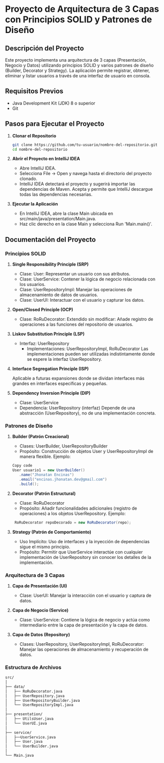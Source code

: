 # Proyecto de Arquitectura de 3 Capas con Principios SOLID y Patrones de Diseño

## Descripción del Proyecto

Este proyecto implementa una arquitectura de 3 capas (Presentación, Negocio y Datos) utilizando principios SOLID y varios patrones de diseño (Builder, Decorator y Strategy). La aplicación permite registrar, obtener, eliminar y listar usuarios a través de una interfaz de usuario en consola.

## Requisitos Previos

- Java Development Kit (JDK) 8 o superior
- Git

## Pasos para Ejecutar el Proyecto

1. **Clonar el Repositorio**

   ```bash
   git clone https://github.com/tu-usuario/nombre-del-repositorio.git
   cd nombre-del-repositorio
2. **Abrir el Proyecto en IntelliJ IDEA**
     - Abre IntelliJ IDEA.
     - Selecciona File -> Open y navega hasta el directorio del proyecto clonado.
     - IntelliJ IDEA detectará el proyecto y sugerirá importar las dependencias de Maven. Acepta y permite que IntelliJ descargue todas las dependencias necesarias.
3. **Ejecutar la Aplicación**
     - En IntelliJ IDEA, abre la clase Main ubicada en src/main/java/presentation/Main.java.
     - Haz clic derecho en la clase Main y selecciona Run 'Main.main()'.

## Documentación del Proyecto

### Principios SOLID

1. **Single Responsibility Principle (SRP)**

     - Clase: User: Representar un usuario con sus atributos.
     - Clase: UserService: Contener la lógica de negocio relacionada con los usuarios.
     - Clase: UserRepositoryImpl: Manejar las operaciones de almacenamiento de datos de usuarios.
     - Clase: UserUI: Interactuar con el usuario y capturar los datos.
       
2. **Open/Closed Principle (OCP)**

     - Clase: RoRuDecorator: Extendido sin modificar: Añade registro de operaciones a las funciones del repositorio de usuarios.

3. **Liskov Substitution Principle (LSP)**

     - Interfaz: UserRepository
       - Implementaciones: UserRepositoryImpl, RoRuDecorator
         Las implementaciones pueden ser utilizadas indistintamente donde se espere la interfaz UserRepository.

4. **Interface Segregation Principle (ISP)**

    Aplicable a futuras expansiones donde se dividan interfaces más grandes en interfaces específicas y pequeñas.

5. **Dependency Inversion Principle (DIP)**

     - Clase: UserService
     - Dependencia: UserRepository (interfaz)
       Depende de una abstracción (UserRepository), no de una implementación concreta.
### Patrones de Diseño
1. **Builder (Patrón Creacional)**

     - Clases: UserBuilder, UserRepositoryBuilder
     - Propósito: Construcción de objetos User y UserRepositoryImpl de manera flexible.
       Ejemplo:
     ```java
     Copy code
     User usuario1 = new UserBuilder()
        .name("Jhonatan Encinas")
        .email("encinas.jhonatan.dev@gmail.com")
        .build();
     ```
2. **Decorator (Patrón Estructural)**

     - Clase: RoRuDecorator
     - Propósito: Añadir funcionalidades adicionales (registro de operaciones) a los objetos UserRepository.
       Ejemplo:
     ```java
      RoRuDecorator repoDecorado = new RoRuDecorator(repo);
     ```
3. **Strategy (Patrón de Comportamiento)**

     - Uso Implícito: Uso de interfaces y la inyección de dependencias sigue el mismo principio.
     - Propósito: Permitir que UserService interactúe con cualquier implementación de UserRepository sin conocer los detalles de la implementación.

### Arquitectura de 3 Capas
1. **Capa de Presentación (UI)**

     - Clase: UserUI: Manejar la interacción con el usuario y captura de datos.
   
2. **Capa de Negocio (Service)**
   
     - Clase: UserService: Contiene la lógica de negocio y actúa como intermediario entre la capa de presentación y la capa de datos.

3. **Capa de Datos (Repository)**

     - Clases: UserRepository, UserRepositoryImpl, RoRuDecorator: Manejar las operaciones de almacenamiento y recuperación de datos.

### Estructura de Archivos
```bash
src/
│
├── data/
│   ├── RoRuDecorator.java
│   ├── UserRepository.java
│   ├── UserRepositoryBuilder.java
│   └── UserRepositoryImpl.java
│
├── presentation/
│   ├── UtilsUser.java
│   └── UserUI.java
│
├── service/
│   ├──UserService.java
│   ├── User.java
│   └── UserBuilder.java
│ 
└── Main.java
```
